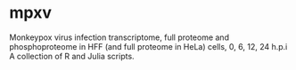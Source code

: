 # mpxv

Monkeypox virus infection transcriptome, full proteome and phosphoproteome in HFF (and full proteome in HeLa) cells, 0, 6, 12, 24 h.p.i
A collection of R and Julia scripts.
